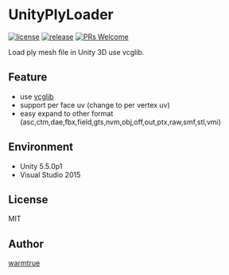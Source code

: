 UnityPlyLoader
===

[![license](http://img.shields.io/badge/license-MIT-blue.svg)](https://github.com/warmtrue/WDataTable/LICENSE)
[![release](https://img.shields.io/badge/release-v1.0.0-blue.svg)](https://github.com/warmtrue/WDataTable/releases)
[![PRs Welcome](https://img.shields.io/badge/PRs-welcome-blue.svg)](https://github.com/warmtrue/WDataTable/pulls)


Load ply mesh file in Unity 3D use vcglib.


## Feature
* use [vcglib](https://github.com/cnr-isti-vclab/vcglib)
* support per face uv (change to per vertex uv)
* easy expand to other format (asc,ctm,dae,fbx,field,gts,nvm,obj,off,out,ptx,raw,smf,stl,vmi)


## Environment
* Unity 5.5.0p1
* Visual Studio 2015


## License
MIT

## Author
[warmtrue](http://www.warmtrue.com)